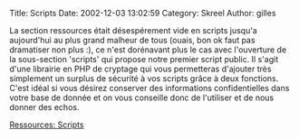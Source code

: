 Title: Scripts
Date: 2002-12-03 13:02:59
Category: Skreel
Author: gilles

La section ressources était désespérement vide en scripts jusqu'a aujourd'hui au plus grand malheur de tous (ouais, bon ok faut pas dramatiser non plus :), ce n'est dorénavant plus le cas avec l'ouverture de la sous-section 'scripts' qui propose notre premier script public.
Il s'agit d'une librairie en PHP de cryptage qui vous permetteras d'ajouter très simplement un surplus de sécurité à vos scripts grâce à deux fonctions. C'est idéal si vous désirez conserver des informations confidentielles dans votre base de donnée et on vous conseille donc de l'utiliser et de nous donner des echos.

[Ressources: Scripts](http://ressources.skreel.org/scripts.php)